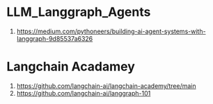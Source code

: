 # LLM_Langgraph_Agents

1. https://medium.com/pythoneers/building-ai-agent-systems-with-langgraph-9d85537a6326

# Langchain Acadamey
1. https://github.com/langchain-ai/langchain-academy/tree/main
2. https://github.com/langchain-ai/langgraph-101



